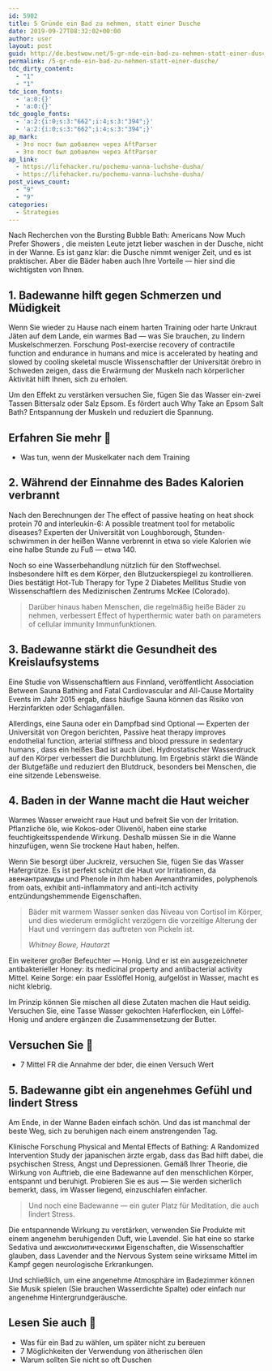 ```yaml
---
id: 5902
title: 5 Gründe ein Bad zu nehmen, statt einer Dusche
date: 2019-09-27T08:32:02+00:00
author: user
layout: post
guid: http://de.bestwow.net/5-gr-nde-ein-bad-zu-nehmen-statt-einer-dusche/
permalink: /5-gr-nde-ein-bad-zu-nehmen-statt-einer-dusche/
tdc_dirty_content:
  - "1"
  - "1"
tdc_icon_fonts:
  - 'a:0:{}'
  - 'a:0:{}'
tdc_google_fonts:
  - 'a:2:{i:0;s:3:"662";i:4;s:3:"394";}'
  - 'a:2:{i:0;s:3:"662";i:4;s:3:"394";}'
ap_mark:
  - Это пост был добавлен через AftParser
  - Это пост был добавлен через AftParser
ap_link:
  - https://lifehacker.ru/pochemu-vanna-luchshe-dusha/
  - https://lifehacker.ru/pochemu-vanna-luchshe-dusha/
post_views_count:
  - "9"
  - "9"
categories:
  - Strategies
---
```

Nach Recherchen von <span><span> the Bursting Bubble Bath: Americans Now Much Prefer Showers </span> </span>, die meisten Leute jetzt lieber waschen in der Dusche, nicht in der Wanne. Es ist ganz klar: die Dusche nimmt weniger Zeit, und es ist praktischer. Aber die Bäder haben auch Ihre Vorteile — hier sind die wichtigsten von Ihnen.

## 1. Badewanne hilft gegen Schmerzen und Müdigkeit

Wenn Sie wieder zu Hause nach einem harten Training oder harte Unkraut Jäten auf dem Lande, ein warmes Bad — was Sie brauchen, zu lindern Muskelschmerzen. Forschung <span><span> Post-exercise recovery of contractile function and endurance in humans and mice is accelerated by heating and slowed by cooling skeletal muscle </span> </span> Wissenschaftler der Universität örebro in Schweden zeigen, dass die Erwärmung der Muskeln nach körperlicher Aktivität hilft Ihnen, sich zu erholen.

Um den Effekt zu verstärken versuchen Sie, fügen Sie das Wasser ein-zwei Tassen Bittersalz oder Salz Epsom. Es fördert auch <span><span> Why Take an Epsom Salt Bath? </span> </span> Entspannung der Muskeln und reduziert die Spannung.

<div>
  <h2 class="read-also__title">
    <span>Erfahren Sie mehr</span> <span>💪 </span>
  </h2>
  
  <ul class="read-also__list">
    <li>
      Was tun, wenn der Muskelkater nach dem Training
    </li>
  </ul>
</div>

## 2. Während der Einnahme des Bades Kalorien verbrannt

Nach den Berechnungen der <span><span> The effect of passive heating on heat shock protein 70 and interleukin-6: A possible treatment tool for metabolic diseases? </span> </span> Experten der Universität von Loughborough, Stunden-schwimmen in der heißen Wanne verbrennt in etwa so viele Kalorien wie eine halbe Stunde zu Fuß — etwa 140.

Noch so eine Wasserbehandlung nützlich für den Stoffwechsel. Insbesondere hilft es dem Körper, den Blutzuckerspiegel zu kontrollieren. Dies bestätigt <span><span> Hot-Tub Therapy for Type 2 Diabetes Mellitus </span> </span> Studie von Wissenschaftlern des Medizinischen Zentrums McKee (Colorado).

> Darüber hinaus haben Menschen, die regelmäßig heiße Bäder zu nehmen, verbessert <span><span> Effect of hyperthermic water bath on parameters of cellular immunity </span> </span> Immunfunktionen.

## 3. Badewanne stärkt die Gesundheit des Kreislaufsystems

Eine Studie von Wissenschaftlern aus Finnland, veröffentlicht <span><span> Association Between Sauna Bathing and Fatal Cardiovascular and All-Cause Mortality Events </span> </span> im Jahr 2015 ergab, dass häufige Sauna können das Risiko von Herzinfarkten oder Schlaganfällen.

Allerdings, eine Sauna oder ein Dampfbad sind Optional — Experten der Universität von Oregon berichten, <span><span> Passive heat therapy improves endothelial function, arterial stiffness and blood pressure in sedentary humans </span> </span>, dass ein heißes Bad ist auch übel. Hydrostatischer Wasserdruck auf den Körper verbessert die Durchblutung. Im Ergebnis stärkt die Wände der Blutgefäße und reduziert den Blutdruck, besonders bei Menschen, die eine sitzende Lebensweise.

## 4. Baden in der Wanne macht die Haut weicher

Warmes Wasser erweicht raue Haut und befreit Sie von der Irritation. Pflanzliche öle, wie Kokos-oder Olivenöl, haben eine starke feuchtigkeitsspendende Wirkung. Deshalb müssen Sie in die Wanne hinzufügen, wenn Sie trockene Haut haben, helfen.

Wenn Sie besorgt über Juckreiz, versuchen Sie, fügen Sie das Wasser Hafergrütze. Es ist perfekt schützt die Haut vor Irritationen, da авенантрамиды und Phenole in ihm haben <span><span> Avenanthramides, polyphenols from oats, exhibit anti-inflammatory and anti-itch activity </span> </span> entzündungshemmende Eigenschaften.

> <div>
>   <p>
>     Bäder mit warmem Wasser senken das Niveau von Cortisol im Körper, und dies wiederum ermöglicht verzögern die vorzeitige Alterung der Haut und verringern das auftreten von Pickeln ist.
>   </p></p>
> </div>
> 
> _Whitney Bowe, Hautarzt_

Ein weiterer großer Befeuchter — Honig. Und er ist ein ausgezeichneter antibakterieller <span><span> Honey: its medicinal property and antibacterial activity </span> </span> Mittel. Keine Sorge: ein paar Esslöffel Honig, aufgelöst in Wasser, macht es nicht klebrig.

Im Prinzip können Sie mischen all diese Zutaten machen die Haut seidig. Versuchen Sie, eine Tasse Wasser gekochten Haferflocken, ein Löffel-Honig und andere ergänzen die Zusammensetzung der Butter.

<div>
  <h2 class="read-also__title">
    <span>Versuchen Sie</span> <span>🛁 </span>
  </h2>
  
  <ul class="read-also__list">
    <li>
      7 Mittel FR die Annahme der bder, die einen Versuch Wert
    </li>
  </ul>
</div>

## 5. Badewanne gibt ein angenehmes Gefühl und lindert Stress

Am Ende, in der Wanne Baden einfach schön. Und das ist manchmal der beste Weg, sich zu beruhigen nach einem anstrengenden Tag.

Klinische Forschung <span><span> Physical and Mental Effects of Bathing: A Randomized Intervention Study </span> </span> der japanischen ärzte ergab, dass das Bad hilft dabei, die psychischen Stress, Angst und Depressionen. Gemäß Ihrer Theorie, die Wirkung von Auftrieb, die eine Badewanne auf den menschlichen Körper, entspannt und beruhigt. Probieren Sie es aus — Sie werden sicherlich bemerkt, dass, im Wasser liegend, einzuschlafen einfacher.

> Und noch eine Badewanne — ein guter Platz für Meditation, die auch lindert Stress.

Die entspannende Wirkung zu verstärken, verwenden Sie Produkte mit einem angenehm beruhigenden Duft, wie Lavendel. Sie hat eine so starke Sedativa und анксиолитическими Eigenschaften, die Wissenschaftler glauben, dass <span><span> Lavender and the Nervous System </span> </span> seine wirksame Mittel im Kampf gegen neurologische Erkrankungen.

Und schließlich, um eine angenehme Atmosphäre im Badezimmer können Sie Musik spielen (Sie brauchen Wasserdichte Spalte) oder einfach nur angenehme Hintergrundgeräusche.

<div>
  <h2 class="read-also__title">
    <span>Lesen Sie auch</span> <span>🧐 </span>
  </h2>
  
  <ul class="read-also__list">
    <li>
      Was für ein Bad zu wählen, um später nicht zu bereuen
    </li>
    <li>
      7 Möglichkeiten der Verwendung von ätherischen ölen
    </li>
    <li>
      Warum sollten Sie nicht so oft Duschen
    </li>
  </ul>
</div>